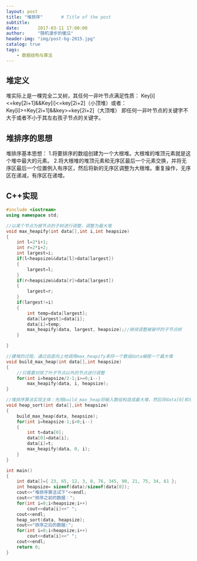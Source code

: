 ```yaml
---
layout: post
title: "堆排序"       # Title of the post
subtitle:
date:       2017-03-11 17:00:00
author:     "随机漫步的傻瓜"
header-img: "img/post-bg-2015.jpg"
catalog: true
tags:
    - 数据结构与算法
---
```


## 堆定义
堆实际上是一棵完全二叉树，其任何一非叶节点满足性质：
Key[i]<=key[2i+1]&&Key[i]<=key[2i+2]（小顶堆）或者：Key[i]>=Key[2i+1]&&key>=key[2i+2]（大顶堆）
即任何一非叶节点的关键字不大于或者不小于其左右孩子节点的关键字。

## 堆排序的思想
堆排序基本思想：
1.将要排序的数组创建为一个大根堆。大根堆的堆顶元素就是这个堆中最大的元素。
2.将大根堆的堆顶元素和无序区最后一个元素交换，并将无序区最后一个位置例入有序区，然后将新的无序区调整为大根堆。重复操作，无序区在递减，有序区在递增。

## C++实现
```c++
#include <iostream>
using namespace std;

//以某个节点为根节点的子树进行调整，调整为最大堆
void max_heapify(int data[],int i,int heapsize)
{
    int l=2*i+1;
    int r=2*i+2;
    int largest=i;
    if(l<heapsize&&data[l]>data[largest])
    {
        largest=l;
    }
    if(r<heapsize&&data[r]>data[largest])
    {
        largest=r;
    }
    if(largest!=i)
    {
        int temp=data[largest];
        data[largest]=data[i];
        data[i]=temp;
        max_heapify(data, largest, heapsize);//继续调整被破坏的子节点树
    }

}

//建堆的过程，通过自底向上地调用max_heapify来将一个数组data编程一个最大堆
void build_max_heap(int data[],int heapsize)
{
    //只需要对除了叶子节点以外的节点进行调整
    for(int i=heapsize/2-1;i>=0;i--)
        max_heapify(data, i, heapsize);
}

//堆排序算法实现主体：先用build_max_heap将输入数组构造成最大堆，然后将data[0]和堆的最后一个节点交换，继续进行调整
void heap_sort(int data[],int heapsize)
{
    build_max_heap(data, heapsize);
    for(int i=heapsize-1;i>0;i--)
    {
        int t=data[0];
        data[0]=data[i];
        data[i]=t;
        max_heapify(data, 0, i);
    }
}

int main()
{
    int data[]={ 23, 65, 12, 3, 8, 76, 345, 90, 21, 75, 34, 61 };
    int heapsize= sizeof(data)/sizeof(data[0]);
    cout<<"堆排序算法试下"<<endl;
    cout<<"排序之前的数据：";
    for(int i=0;i<heapsize;i++)
        cout<<data[i]<<" ";
    cout<<endl;
    heap_sort(data, heapsize);
    cout<<"排序之后的数据:";
    for(int i=0;i<heapsize;i++)
        cout<<data[i]<<" ";
    cout<<endl;
    return 0;
}

```
